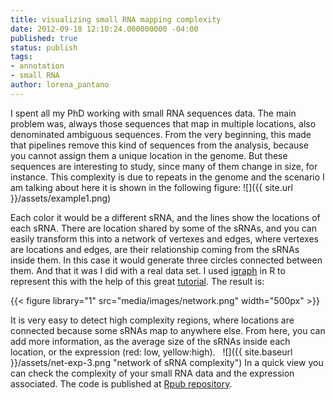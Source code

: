 ```yaml
---
title: visualizing small RNA mapping complexity
date: 2012-09-18 12:10:24.000000000 -04:00
published: true
status: publish
tags:
- annotation
- small RNA
author: lorena_pantano
---
```


I spent all my PhD working with small RNA sequences data. The main problem was, always those sequences that map in multiple locations, also denominated ambiguous sequences. From the very beginning, this made that pipelines remove this kind of sequences from the analysis, because you cannot assign them a unique location in the genome. But these sequences are interesting to study, since many of them change in size, for instance. This complexity is due to repeats in the genome and the scenario I am talking about here it is shown in the following figure: ![]({{ site.url }}/assets/example1.png)

 Each color it would be a different sRNA, and the lines show the locations of each sRNA. There are location shared by some of the sRNAs, and you can easily transform this into a network of vertexes and edges, where vertexes are locations and edges, are their relationship coming from the sRNAs inside them. In this case it would generate three circles connected between them. And that it was I did with a real data set. I used [igraph](http://igraph.sourceforge.net/ "igraph") in R to represent this with the help of this great [tutorial](http://nsaunders.wordpress.com/2010/04/21/experiments-with-igraph/ "igraph tutorial"). The result is:

 {{< figure library="1" src="media/images/network.png" width="500px" >}}

  It is very easy to detect high complexity regions, where locations are connected because some sRNAs map to anywhere else. From here, you can add more information, as the average size of the sRNAs inside each location, or the expression (red: low, yellow:high).   ![]({{ site.baseurl }}/assets/net-exp-3.png "network of sRNA complexity") In a quick view you can check the complexity of your small RNA data and the expression associated. The code is published at [Rpub repository](http://rpubs.com/lpantano/1719 "sRNA mappability").
